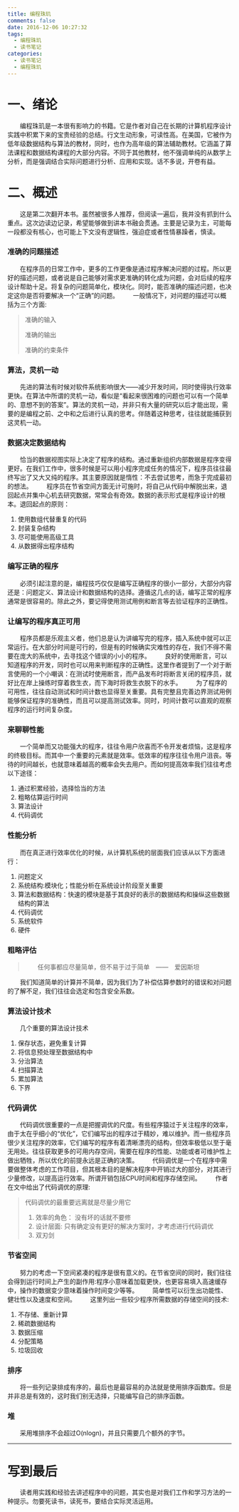 ```yaml
---
title: 编程珠玑
comments: false
date: 2016-12-06 10:27:32
tags:
  - 编程珠玑
  - 读书笔记
categories:
  - 读书笔记
  - 编程珠玑
---
```


# 一、绪论
　　编程珠玑是一本很有影响力的书籍。它是作者对自己在长期的计算机程序设计实践中积累下来的宝贵经验的总结。行文生动形象，可读性高。在美国，它被作为低年级数据结构与算法的教材，同时，也作为高年级的算法辅助教材。它涵盖了算法课程和数据结构课程的大部分内容。不同于其他教材，他不强调单纯的从数学上分析，而是强调结合实际问题进行分析、应用和实现。话不多说，开卷有益。
<!--more-->
# 二、概述
　　这是第二次翻开本书。虽然被很多人推荐，但阅读一遍后，我并没有抓到什么重点。这次边读边记录，希望能够做到讲本书融会贯通。主要是记录为主，可能每一段都没有核心，也可能上下文没有逻辑性，强迫症或者性情暴躁者，慎读。
### 准确的问题描述
　　在程序员的日常工作中，更多的工作更像是通过程序解决问题的过程。所以更好的描述问题，或者说是自己能够对需求更准确的转化成为问题，会对后续的程序设计帮助十足。将复杂的问题简单化，模块化。同时，能否准确的描述问题，也决定这你是否将要解决一个“正确”的问题。
　　一般情况下，对问题的描述可以概括为三个方面:
> 准确的输入　　
>
> 准确的输出　　
>
> 准确的约束条件


### 算法，灵机一动
　　先进的算法有时候对软件系统影响很大——减少开发时间，同时使得执行效率更快。在算法中所谓的灵机一动，看似是“看起来很困难的问题也可以有一个简单的、意想不到的答案”。算法的灵机一动，并非只有大量的研究以后才能出现，需要的是编程之前、之中和之后进行认真的思考。伴随着这种思考，往往就能捕获到这灵机一动。

### 数据决定数据结构
　　恰当的数据视图实际上决定了程序的结构。通过重新组织内部数据是程序变得更好。在我们工作中，很多时候是可以用小程序完成任务的情况下，程序员往往最终写出了又大又纯的程序。其主要原因就是惰性：不去尝试思考，而急于完成最初的想法。
　　程序员在节省空间方面无计可施时，将自己从代码中解脱出来，退回起点并集中心机去研究数据，常常会有奇效。数据的表示形式是程序设计的根本。退回起点的原则：
1. 使用数组代替重复的代码
2. 封装复杂结构
3. 尽可能使用高级工具
4. 从数据得出程序结构

### 编写正确的程序
　　必须引起注意的是，编程技巧仅仅是编写正确程序的很小一部分，大部分内容还是：问题定义、算法设计和数据结构的选择。遵循这几点的话，编写正常的程序通常是很容易的。除此之外，要记得使用测试用例和断言等去验证程序的正确性。

### 让编写的程序真正可用
　　程序员都是乐观主义者，他们总是认为讲编写完的程序，插入系统中就可以正常运行。在大部分时间是可行的，但是有的时候确实灾难性的存在，我们不得不需要在庞大的系统中，去寻找这个错误的小小的程序。
　　良好的使用断言，可以知道程序的开发，同时也可以用来判断程序的正确性。这里作者提到了一个对于断言使用的一个小嘲讽：在测试时使用断言，而产品发布时将断言关闭的程序员，就好比在岸上操练时穿着救生衣，而下海时将救生衣脱下的水手。
　　为了程序的可用性，往往自动测试和时间计数也显得至关重要。具有完整且完善边界测试用例能够保证程序的准确性，而且可以提高测试效率。同时，时间计数可以直观的观察程序的运行时间复杂度。

### 来聊聊性能
　　一个简单而又功能强大的程序，往往令用户欣喜而不令开发者烦恼，这是程序的终极目标。而其中一个重要的元素就是效率。低效率的程序往往令用户沮丧。等待的时间越长，也就意味着越高的概率会失去用户。而如何提高效率我们往往考虑以下途径：
1. 通过积累经验，选择恰当的方法
2. 粗略估算运行时间
3. 算法设计
4. 代码调优

### 性能分析
　　而在真正进行效率优化的时候，从计算机系统的层面我们应该从以下方面进行：
1. 问题定义
2. 系统结构:模块化；性能分析在系统设计阶段至关重要
3. 算法和数据结构：快速的模块是基于其良好的表示的数据结构和操纵这些数据结构的算法
4. 代码调优
5. 系统软件
6. 硬件

### 粗略评估
>　　任何事都应尽量简单，但不易于过于简单　——　爱因斯坦

　　我们知道简单的计算并不简单，因为我们为了补偿估算参数时的错误和对问题的了解不足，我们往往会选定和包含安全系数。

### 算法设计技术
　　几个重要的算法设计技术
1. 保存状态，避免重复计算
2. 将信息预处理至数据结构中
3. 分治算法
4. 扫描算法
5. 累加算法
6. 下界

### 代码调优
　　代码调优很重要的一点是把握调优的尺度。有些程序猿过于关注程序的效率，由于太在乎细小的“优化”，它们编写出的程序过于精妙，难以维护。而一些程序员很少关注程序的效率，它们编写的程序有着清晰漂亮的结构，但效率极低以至于毫无用处。往往获取更多的可用内存空间，需要在程序的性能、功能或者可维护性上做出牺牲，所以优化的前提永远是正确的决策。
　　代码调优是一个在程序中需要做整体考虑的工作项目，但其根本目的是解决程序中开销过大的部分，对其进行少量修改，以提高运行效率。所谓开销包括CPU时间和程序存储空间。
　　作者在文中给出了代码调优的原理:
> 代码调优的最重要远离就是尽量少用它　　
> 1. 效率的角色： 没有坏的话就不要修
> 2. 设计层面: 只有确定没有更好的解决方案时，才考虑进行代码调优
> 3. 双刃剑

### 节省空间
　　努力的考虑一下空间紧凑的程序是很有意义的。在节省空间的同时，我们往往会得到运行时间上产生的副作用:程序小意味着加载更快，也更容易填入高速缓存中，操作的数据变少意味着操作时间变少等等。
　　简单性可以衍生出功能性、健壮性以及速度和空间。
　　这里列出一些较少程序所需数据的存储空间的技术:
1. 不存储、重新计算
2. 稀疏数据结构
3. 数据压缩
4. 分配策略
5. 垃圾回收

### 排序
　　将一些列记录排成有序的，最后也是最容易的办法就是使用排序函数库。但是并非总是有效的，这时我们别无选择，只能编写自己的排序函数。

### 堆
　　采用堆排序不会超过O(nlogn)，并且只需要几个额外的字节。

---
# 写到最后
　　读者用实践和经验去讲述程序中的问题，其实也是对我们工作和学习方法的一种提示。勿要死读书，读死书，要结合实际灵活运用。

